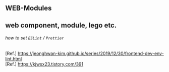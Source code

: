 ## WEB-Modules
web component, module, lego etc.
---
###### how to set `ESLint` / `Prettier`
[Ref.] https://jeonghwan-kim.github.io/series/2019/12/30/frontend-dev-env-lint.html  
[Ref.] https://kjwsx23.tistory.com/391  
  

